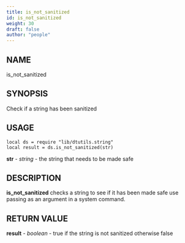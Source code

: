 ```yaml
---
title: is_not_sanitized
id: is_not_sanitized
weight: 30
draft: false
author: "people"
---
```


## NAME

is_not_sanitized

## SYNOPSIS

Check if a string has been sanitized

## USAGE
```
local ds = require "lib/dtutils.string"
local result = ds.is_not_sanitized(str)
```
**str** - _string_ - the string that needs to be made safe

## DESCRIPTION

**is_not_sanitized** checks a string to see if it
has been made safe use passing as an argument in a system command.

## RETURN VALUE

**result** - _boolean_ - true if the string is not sanitized otherwise false
